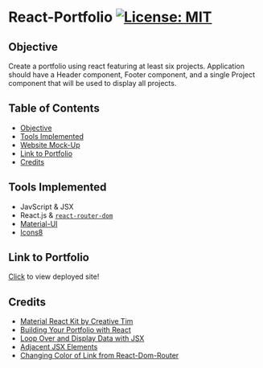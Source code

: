 # React-Portfolio [![License: MIT](https://img.shields.io/badge/License-MIT-yellow.svg)](https://opensource.org/licenses/MIT)
 
## Objective

Create a portfolio using react featuring at least six projects. Application should have a Header component, Footer component, and a single Project component that will be used to display all projects.

## Table of Contents

* [Objective](#objective)
* [Tools Implemented](#tools-implemented)
* [Website Mock-Up](#website-mock-up)
* [Link to Portfolio](#link-to-portfolio)
* [Credits](#credits)

## Tools Implemented

* JavScript & JSX
* React.js & [`react-router-dom`](https://www.npmjs.com/package/react-router-dom)
* [Material-UI](https://material-ui.com/)
* [Icons8](https://icons8.com/icons)

## Link to Portfolio

[Click](https://e-burton.github.io/React-Portfolio) to view deployed site!

## Credits

* [Material React Kit by Creative Tim](https://www.creative-tim.com/product/material-kit-react?partner=104080)
* [Building Your Portfolio with React](https://www.framer.com/blog/posts/react-portfolio/)
* [Loop Over and Display Data with JSX](https://scotch.io/courses/10-react-challenges-beginner/loop-over-and-display-data-with-jsx#:~:text=Loop%20Over%20the%20Array,-.&text=Components%20in%20JSX%20are%20JS,JSX%20handlebars%2Dlike%20curly%20brackets.)
* [Adjacent JSX Elements](https://stackoverflow.com/questions/31284169/parse-error-adjacent-jsx-elements-must-be-wrapped-in-an-enclosing-tag)
* [Changing Color of Link from React-Dom-Router](https://stackoverflow.com/questions/37843495/material-ui-adding-link-component-from-react-router)


